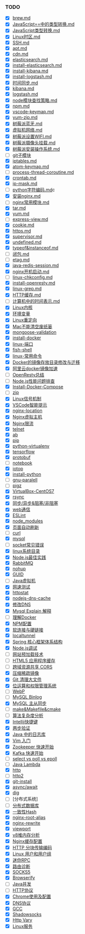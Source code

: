 ### TODO

- [x] [brew.md](brew.md)
- [x] [JavaScript==中的类型转换.md](JavaScript==中的类型转换.md)
- [x] [JavaScript类型转换.md](JavaScript类型转换.md)
- [x] [Linux时区.md](Linux时区.md)
- [x] [SSH.md](SSH.md)
- [x] [apt.md](apt.md)
- [x] [cdn.md](cdn.md)
- [x] [elasticsearch.md](elasticsearch.md)
- [x] [install-elasticsearch.md](install-elasticsearch.md)
- [x] [install-kibana.md](install-kibana.md)
- [x] [install-logstash.md](install-logstash.md)
- [x] [时间同步.md](时间同步.md)
- [x] [kibana.md](kibana.md)
- [x] [logstash.md](logstash.md)
- [x] [node模块查找策略.md](node模块查找策略.md)
- [x] [npm.md](npm.md)
- [x] [vscode-keymap.md](vscode-keymap.md)
- [x] [yum-zip.md](yum-zip.md)
- [x] [树莓派蓝牙.md](树莓派蓝牙.md)
- [x] [虚拟机网络.md](虚拟机网络.md)
- [x] [树莓派设置WIFI.md](树莓派设置WIFI.md)
- [x] [树莓派摄像头挂载.md](树莓派摄像头挂载.md)
- [x] [树莓派安装操作系统.md](树莓派安装操作系统.md)
- [ ] [git子模块](git-submodules.md)
- [x] [iptables.md](iptables.md)
- [x] [atom-keymap.md](atom-keymap.md)
- [ ] [process-thread-coroutine.md](process-thread-coroutine.md)
- [x] [crontab.md](crontab.md)
- [x] [ip-mask.md](ip-mask.md)
- [ ] [python字符编码.md](python字符编码.md)c
- [x] [安装nginx.md](安装nginx.md)
- [ ] [nginx常用模块.md](nginx常用模块.md)
- [x] [tar.md](tar.md)
- [x] [yum.md](yum.md)
- [ ] [express-view.md](express-view.md)
- [x] [cookie.md](cookie.md)
- [x] [https.md](https.md)
- [x] [supervisor.md](supervisor.md)
- [x] [undefined.md](undefined.md)
- [x] [typeof&instanceof.md](typeof&instanceof.md)
- [ ] [闭包.md](闭包.md)
- [ ] [etag.md](etag.md)
- [x] [java-redis-session.md](java-redis-session.md)
- [x] [nginx开机启动.md](nginx开机启动.md)
- [ ] [linux-chkconfig.md](linux-chkconfig.md)
- [x] [install-openresty.md](install-openresty.md)
- [x] [linux-grep.md](linux-grep.md)
- [x] [HTTP缓存.md](http-cache.md)
- [ ] [计算机中的时间表示.md](计算机中的时间表示.md)
- [x] [Linux内核](linux-kernel.md)
- [x] [环境变量](环境变量.md)
- [x] [Linux重定向](Linux重定向.md)
- [x] [Mac不能清空废纸篓](Mac不能清空废纸篓.md)
- [x] [mongoose-validation](mongoose-validation.md)
- [x] [install-docker](install-docker.md)
- [x] [linux-端口](linux-端口.md)
- [x] [fish-shell](fish-shell.md)
- [x] [linux-常用命令](linux-常用命令.md)
- [x] [Docker的镜像存放目录修改与迁移](Docker的镜像存放目录修改与迁移.md)
- [x] [阿里云docker镜像加速](阿里云docker镜像加速.md)
- [ ] [OpenResty总结](OpenResty总结.md)
- [ ] [Node.js性能问题排查](Node.js性能问题排查.md)
- [x] [Install-Docker-Compose](Install-Docker-Compose.md)
- [ ] [zip](zip.md)
- [x] [Linux信号机制](http://t.cn/RfGBh0H)
- [x] [VSCode智能提示](http://t.cn/Rftexm0)
- [x] [nginx-location](nginx-location.md)
- [x] [Nginx虚拟主机](nginx-virtual-host.md)
- [x] [Nginx限流](nginx-http-limit.md)
- [x] [telnet](telnet.md)  
- [x] [ab](ab.md)  
- [x] [pip](pip.md)
- [x] [python-virtualenv](python-virtualenv.md)
- [x] [tensorflow](tensorflow.md)
- [x] [protobuf](protobuf.md)
- [ ] [notebook](notebook.md)
- [x] [iotop](iotop.md)
- [x] [install-python](install-python.md)
- [ ] [gnu-paralell](gnu-paralell.md)
- [ ] [pigz](pigz.md)
- [x] [VirtualBox-CentOS7](VirtualBox-CentOS7.md)
- [x] [rsync](rsync.md)
- [x] [同步/异步&阻塞/非阻塞](synchronousVSasynchronous&blockingVSnon-blocking.md)
- [x] [web通信](web-messaging.md)
- [x] [ESLint](eslint.md)
- [x] [node_modules](node_modules.md)
- [x] [页面自动刷新](page-auto-refresh.md)
- [ ] [curl](curl.md)
- [x] [mysql](mysql.md)
- [ ] [socket常见错误](socket-error.md)
- [x] [linux系统目录](linux-system-directory.md)
- [x] [Node.js最佳实践](nodejs-best-practice.md)
- [x] [RabbitMQ](rabbitmq.md)
- [x] [nohup](nohup.md)
- [x] [GUID](GUID.md)
- [ ] [Java虚拟机](jvm.md)
- [x] [网速测试](speedtest.md)
- [x] [httpstat](httpstat.md)
- [x] [nodejs-dns-cache](nodejs-dns-cache.md)
- [x] [修改DNS](modify-dns.md)
- [x] [Mysql Explain 解释](mysql-explain.md)
- [ ] [理解Docker](understand-docker.md)
- [x] [NPM配置](npm-config.md)
- [x] [软连接与硬链接](soft-link&hard-link.md)
- [x] [localtunnel](localtunnel.md)
- [x] [Spring 核心框架体系结构](spring-framework.md)
- [x] [Node.js调试](node-debugger.md)
- [ ] [网站预加载技术](prefetching-preloading-prebrowsing.md)
- [ ] [HTML5 应用程序缓存](html5-application-cache.md)
- [ ] [跨域资源共享 CORS](cors.md)
- [x] [压缩稀疏镜像](compact-sparse-bundle-image.md)
- [x] [Git 清理大文件](git-delete-large-file.md)
- [x] [位运算和权限管理系统](bitwise-permission.md)
- [ ] [WebP](webp.md)
- [ ] [MySQL Binlog](mysql-binlog.md)
- [x] [MySQL 主从同步](mysql-master-slave.md)
- [ ] [make&Makefile&cmake](make-makefile-cmake.md)
- [ ] [算法复杂度分析](algorithmic-analysis.md)
- [x] [Intellij快捷键](intellij-keymap.md)
- [x] [两步验证](2fa.md)
- [x] [Java 中的日志库](java-logging.md)
- [x] [Vim 入门](vim.md)
- [x] [Zookeeper 快速开始](zookeeper.md)
- [x] [Kafka 快速开始](kafka.md)
- [ ] [select vs poll vs epoll](select-vs-poll-vs-epoll.md)
- [ ] [Java Lambda](java-lambda.md)
- [x] [http](http.md)
- [ ] [http2](http2.md)
- [x] [git-install](git-install.md)
- [x] [async/await](async-await.md)
- [x] [dig](dig.md)
- [ ] [分布式系统]
- [ ] [分布式数据库](https://github.com/tencent-wechat/phxsql)
- [x] [一致性Hash](consistent-hashing.md)
- [x] [nginx-root-alias](nginx-root-alias.md)
- [x] [nginx-rewrite](nginx-rewrite.md)
- [x] [viewport](viewport.md)
- [x] [v8堆内存分析](v8-heapdump.md)
- [x] [Nginx缓存配置](nginx-proxy-cache.md)
- [x] [HTTP 分块传输编码](chunked-transfer-encoding.md)
- [x] [Linux 用户和用户组](linux-user-group.md)
- [x] [迷你RPC](mini-rpc.md)
- [x] [路由诊断](traceroute.md)
- [x] [SOCKS5](socks5.md)
- [x] [Browserify](browserify.md)
- [ ] [Java并发](java.util.concurrent.md)
- [ ] [HTTP协议](http.md)
- [x] [Chrome使用及配置](chrome.md)
- [x] [DNS协议](dns.md)
- [x] [GCC](install-gcc.md)
- [x] [Shadowsocks](shadowsocks.md)
- [x] [Http Vary](http-vary.md)
- [x] [Linux服务](linux-service.md)